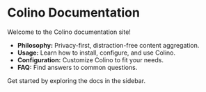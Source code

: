 # Colino Documentation

Welcome to the Colino documentation site!

- **Philosophy:** Privacy-first, distraction-free content aggregation.
- **Usage:** Learn how to install, configure, and use Colino.
- **Configuration:** Customize Colino to fit your needs.
- **FAQ:** Find answers to common questions.

Get started by exploring the docs in the sidebar.
